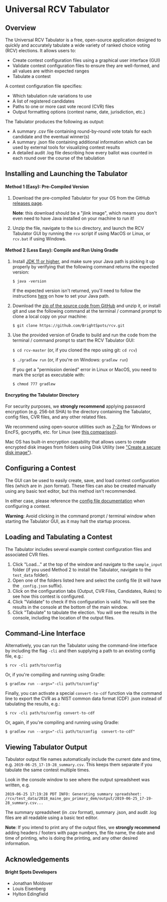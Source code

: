 # Universal RCV Tabulator

## Overview

The Universal RCV Tabulator is a free, open-source application designed to quickly and accurately tabulate a wide variety of ranked choice voting (RCV) elections. It allows users to:
- Create contest configuration files using a graphical user interface (GUI)
- Validate contest configuration files to ensure they are well-formed, and all values are within expected ranges
- Tabulate a contest

A contest configuration file specifies:
- Which tabulation rule variations to use
- A list of registered candidates 
- Paths to one or more cast vote record (CVR) files
- Output formatting options (contest name, date, jurisdiction, etc.)

The Tabulator produces the following as output:
- A summary .csv file containing round-by-round vote totals for each candidate and the eventual winner(s)
- A summary .json file containing additional information which can be used by external tools for visualizing contest results
- A detailed audit .log file describing how every ballot was counted in each round over the course of the tabulation

## Installing and Launching the Tabulator

#### Method 1 (Easy): Pre-Compiled Version

1. Download the pre-compiled Tabulator for your OS from the GitHub [releases page](https://github.com/BrightSpots/rcv/releases).

    **Note**: this download should be a "jlink image", which means you don't even need to have Java installed on your machine to run it!

2. Unzip the file, navigate to the `bin` directory, and launch the RCV Tabulator GUI by running the `rcv` script if using MacOS or Linux, or `rcv.bat` if using Windows.

#### Method 2 (Less Easy): Compile and Run Using Gradle

1. Install [JDK 11 or higher](https://jdk.java.net/), and make sure your Java path is picking it up properly by verifying that the following command returns the expected version:
    
    `$ java -version`
    
    If the expected version isn't returned, you'll need to follow the instructions [here](https://www.java.com/en/download/help/path.xml) on how to set your Java path.

2. Download the [zip of the source code from GitHub](https://github.com/BrightSpots/rcv/archive/master.zip) and unzip it, or install git and use the following command at the terminal / command prompt to clone a local copy on your machine:
    
    `$ git clone https://github.com/BrightSpots/rcv.git`

3. Use the provided version of Gradle to build and run the code from the terminal / command prompt to start the RCV Tabulator GUI:
    
    `$ cd rcv-master` (or, if you cloned the repo using git: `cd rcv`)
    
    `$ ./gradlew run` (or, if you're on Windows: `gradlew run`)

    If you get a "permission denied" error in Linux or MacOS, you need to mark the script as executable with:
    
    `$ chmod 777 gradlew`

#### Encrypting the Tabulator Directory
For security purposes, we **strongly recommend** applying password encryption (e.g. 256-bit SHA) to the directory containing the Tabulator, config files, CVR files, and any other related files.

We recommend using open-source utilities such as [7-Zip](https://www.7-zip.org/) for Windows or EncFS, gocryptfs, etc. for Linux (see [this comparison](https://nuetzlich.net/gocryptfs/comparison/)). 

Mac OS has built-in encryption capability that allows users to create encrypted disk images from folders using Disk Utility (see ["Create a secure disk image"](https://support.apple.com/guide/disk-utility/create-a-disk-image-dskutl11888/mac)). 

## Configuring a Contest

The GUI can be used to easily create, save, and load contest configuration files (which are in .json format). These files can also be created manually using any basic text editor, but this method isn't recommended.

In either case, please reference the [config file documentation](src/main/resources/network/brightspots/rcv/config_file_documentation.txt) when configuring a contest.

**Warning**: Avoid clicking in the command prompt / terminal window when starting the Tabulator GUI, as it may halt the startup process.

## Loading and Tabulating a Contest

The Tabulator includes several example contest configuration files and associated CVR files.

1. Click "Load..." at the top of the window and navigate to the `sample_input` folder (if you used Method 2 to install the Tabulator, navigate to the `test_data` folder).
2. Open one of the folders listed here and select the config file (it will have the `_config.json` suffix).
3. Click on the configuration tabs (Output, CVR Files, Candidates, Rules) to see how this contest is configured.
4. Click "Validate" to check if this configuration is valid. You will see the results in the console at the bottom of the main window.
5. Click "Tabulate" to tabulate the election. You will see the results in the console, including the location of the output files.

## Command-Line Interface

Alternatively, you can run the Tabulator using the command-line interface by including the flag `-cli` and then supplying a path to an existing config file, e.g.:

`$ rcv -cli path/to/config`

Or, if you're compiling and running using Gradle:

`$ gradlew run --args="-cli path/to/config"`

Finally, you can activate a special `convert-to-cdf` function via the command line to export the CVR as a NIST common data format (CDF) .json instead of tabulating the results, e.g.:

`$ rcv -cli path/to/config convert-to-cdf`

Or, again, if you're compiling and running using Gradle:

`$ gradlew run --args="-cli path/to/config  convert-to-cdf"`

## Viewing Tabulator Output

Tabulator output file names automatically include the current date and time, e.g. `2019-06-25_17-19-28_summary.csv`. This keeps them separate if you tabulate the same contest multiple times.

Look in the console window to see where the output spreadsheet was written, e.g.

`2019-06-25 17:19:28 PDT INFO: Generating summary spreadsheet: /rcv/test_data/2018_maine_gov_primary_dem/output/2019-06-25_17-19-28_summary.csv...`

The summary spreadsheet (in .csv format), summary .json, and audit .log files are all readable using a basic text editor.

**Note**: If you intend to print any of the output files, we **strongly recommend** adding headers / footers with page numbers, the file name, the date and time of printing, who is doing the printing, and any other desired information.

## Acknowledgements

#### Bright Spots Developers

- Jonathan Moldover
- Louis Eisenberg
- Hylton Edingfield

